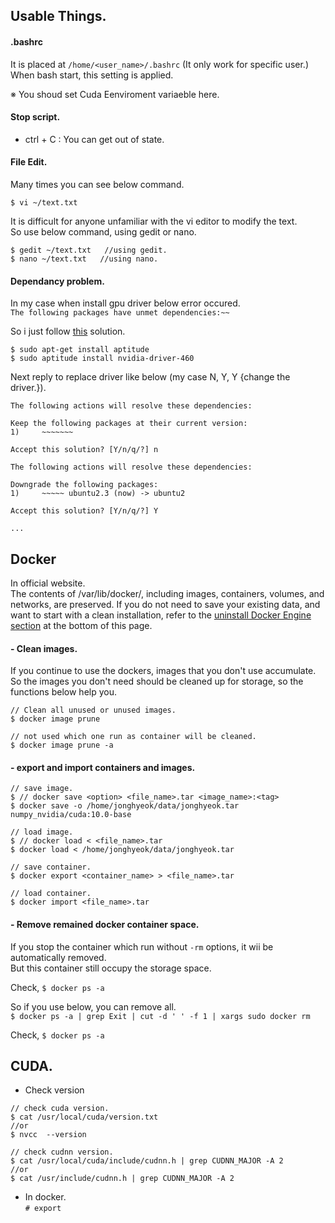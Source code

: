 ## Usable Things.

#### .bashrc  

It is placed at `/home/<user_name>/.bashrc` (It only work for specific user.)  
When bash start, this setting is applied.  

※ You shoud set Cuda Eenviroment variaeble here.  

#### Stop script. 
- ctrl + C : You can get out of state.  

#### File Edit.  
Many times you can see below command.  

`$ vi ~/text.txt`  
  
It is difficult for anyone unfamiliar with the vi editor to modify the text.  
So use below command, using gedit or nano.  

~~~
$ gedit ~/text.txt   //using gedit.
$ nano ~/text.txt   //using nano.
~~~  

#### Dependancy problem.  
In my case when install gpu driver below error occured.  
`The following packages have unmet dependencies:~~`  

So i just follow [this](https://askubuntu.com/questions/563178/the-following-packages-have-unmet-dependencies) solution.    

~~~  
$ sudo apt-get install aptitude
$ sudo aptitude install nvidia-driver-460
~~~  

Next reply to replace driver like below (my case N, Y, Y {change the driver.}).  
~~~
The following actions will resolve these dependencies:

Keep the following packages at their current version:
1)     ~~~~~~~                        

Accept this solution? [Y/n/q/?] n

The following actions will resolve these dependencies:

Downgrade the following packages:                                
1)     ~~~~~ ubuntu2.3 (now) -> ubuntu2 

Accept this solution? [Y/n/q/?] Y

...
~~~  


## Docker  
In official website.  
The contents of /var/lib/docker/, including images, containers, volumes, and networks, are preserved. If you do not need to save your existing data, and want to start with a clean installation, refer to the [uninstall Docker Engine section](https://docs.docker.com/engine/install/ubuntu/#uninstall-docker-engine) at the bottom of this page.  


#### - Clean images.  
  If you continue to use the dockers, images that you don't use accumulate. So the images you don't need should be cleaned up for storage, so the functions below help you.  

  ~~~  
  // Clean all unused or unused images.  
  $ docker image prune  

  // not used which one run as container will be cleaned.  
  $ docker image prune -a  
  ~~~  

#### - export and import containers and images.  
  
  ~~~  
  // save image.  
  $ // docker save <option> <file_name>.tar <image_name>:<tag>  
  $ docker save -o /home/jonghyeok/data/jonghyeok.tar numpy_nvidia/cuda:10.0-base  
  
  // load image.
  $ // docker load < <file_name>.tar  
  $ docker load < /home/jonghyeok/data/jonghyeok.tar  

  // save container.  
  $ docker export <container_name> > <file_name>.tar  

  // load container.  
  $ docker import <file_name>.tar  
  ~~~  

#### -  Remove remained docker container space.  
   If you stop the container which run without `-rm` options, it wii be automatically removed.  
   But this container still occupy the storage space.  

   Check, 
   `$ docker ps -a`  

   So if you use below, you can remove all.  
   `$ docker ps -a | grep Exit | cut -d ' ' -f 1 | xargs sudo docker rm`  

   Check,
   `$ docker ps -a`  


## CUDA.  
- Check version  

~~~  
// check cuda version.  
$ cat /usr/local/cuda/version.txt  
//or  
$ nvcc  --version  

// check cudnn version.  
$ cat /usr/local/cuda/include/cudnn.h | grep CUDNN_MAJOR -A 2  
//or
$ cat /usr/include/cudnn.h | grep CUDNN_MAJOR -A 2  
~~~  

- In docker.  
`# export`
  
